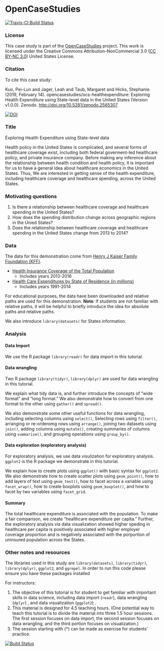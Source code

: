 
<!-- README.md is generated from README.Rmd. Please edit that file -->

# OpenCaseStudies

<!-- badges: start -->

[![Travis-CI Build
Status](https://travis-ci.com/muschellij2/ocs-healthexpenditure.svg?branch=master)](https://travis-ci.com/muschellij2/ocs-healthexpenditure)
<!-- badges: end -->

### License

This case study is part of the [OpenCaseStudies]() project. This work is
licensed under the Creative Commons Attribution-NonCommercial 3.0 ([CC
BY-NC 3.0](https://creativecommons.org/licenses/by-nc/3.0/us/)) United
States License.

### Citation

To cite this case study:

Kuo, Pei-Lun and Jager, Leah and Taub, Margaret and Hicks, Stephanie.
(2019, February 14). opencasestudies/ocs-healthexpenditure: Exploring
Health Expenditure using State-level data in the United States (Version
v1.0.0). Zenodo.
<http://doi.org/10.5281/zenodo.2565307>

[![DOI](https://zenodo.org/badge/151142096.svg)](https://zenodo.org/badge/latestdoi/151142096)

### Title

Exploring Health Expenditure using State-level data

Health policy in the United States is complicated, and several forms of
healthcare coverage exist, including both federal goverment-led
healthcare policy, and private insurance company. Before making any
inference about the relationship between health condition and health
policy, it is important for us to have a general idea about healthcare
economics in the United States. Thus, We are interested in getting sense
of the health expenditure, including healthcare coverage and healthcare
spending, across the United States.

### Motivating questions

1.  Is there a relationship between healthcare coverage and healthcare
    spending in the United States?  
2.  How does the spending distribution change across geographic regions
    in the Unied States?  
3.  Does the relationship between healthcare coverage and healthcare
    spending in the United States change from 2013 to 2014?

### Data

The data for this demonstration come from [Henry J Kaiser Family
Foundation (KFF)](https://www.kff.org).

  - [Health Insurance Coverage of the Total
    Population](https://www.kff.org/other/state-indicator/total-population/)
      - Includes years 2013-2016
  - [Health Care Expenditures by State of Residence (in
    millions)](https://www.kff.org/other/state-indicator/health-care-expenditures-by-state-of-residence-in-millions/)
      - Includes years 1991-2014

For educational purposes, the data have been downloaded and relative
paths are used for this demonstration. **Note**: If students are not
familiar with relative paths, it will be helpful to briefly introduce
the idea for absolute paths and relative paths.

We also introduce `library(datasets)` for States information.

### Analysis

#### Data Import

We use the R package `library(readr)` for data import in this tutorial.

#### Data wrangling

Two R package `library(tidyr)`, `library(dplyr)` are used for data
wrangling in this tutorial.

We explain what tidy data is, and further introduce the concepts of
“wide format” and “long format.” We also demonstrate how to convert
from one format to the other using `gather()` and `spread()`.

We also demonstrate some other useful functions for data wrangling,
including selecting columns using `select()`, Selecting rows using
`filter()`, arranging or re-orderomg rows using `arrange()`, joining two
datasets using `join()`, adding columns using `mutate()`, creating
summaries of columns using `summarise()`, and grouping operations using
`group_by()`.

#### Data exploration (exploratory analysis)

For exploratory analysis, we use data visulization for exploratory
analysis. `ggplot2` is the R package we demonstrate in this tutorial.

We explain how to create plots using `ggplot()` with basic syntax for
`ggplot2`. We also demonstrate how to create scatter plots using
`geom_point()`, how to add layers of text using `geom_text()`, how to
facet across a variable using `facet_wrap()`, how to create boxplots
using `geom_boxplot()`, and how to facet by two variables using
`facet_grid`.

#### Summary

The total healthcare expenditure is associated with the population. To
make a fair comparison, we create “healthcare expenditure per capita.”
Further, the exploratory analysis via data visualization showed higher
speding in healthcare per capita is positively associated with higher
employer coverage proportion and is negatively associated with the
porportion of uninsured population across the States.

### Other notes and resources

The libraries used in this study are `library(datasets)`,
`library(tidyr)`, `library(dplyr)`, `ggplot2`, and `ggrepel`. In order
to run this code please ensure you have these packages installed

For instructors:

1.  The objective of this tutorial is for student to get familiar with
    important skills in data science, including data import (`readr`),
    data wrangling (`dplyr`) , and data visualization (`ggplot2`) .  
2.  This material is designed for 4.5 teaching hours. (One potential way
    to teach this tutorial is to divide the material into three 1.5 hour
    sessions. The first session focuses on data import, the second
    session focuses on data wrangling, and the third portion focuses on
    visualization.)  
3.  The session starting with (\*) can be made as exercise for students’
    practice.

[![Build
Status](https://travis-ci.org/opencasestudies/ocs-healthexpenditure.svg?branch=master)](https://travis-ci.org/opencasestudies/ocs-healthexpenditure)
